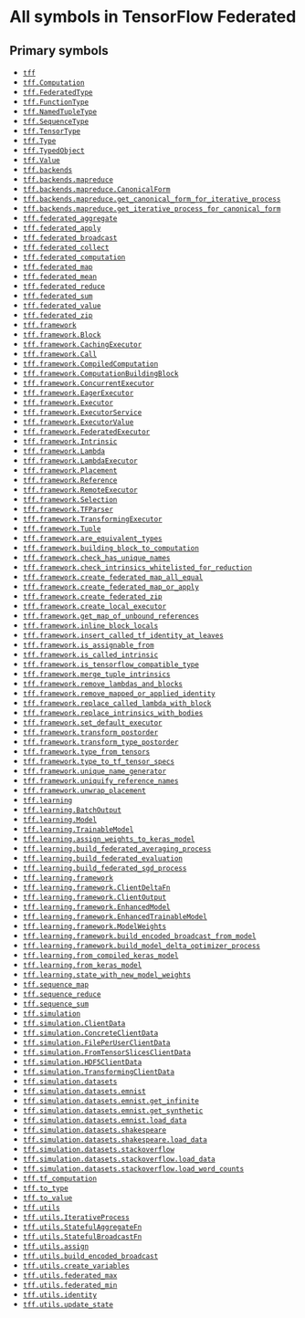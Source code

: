 # All symbols in TensorFlow Federated

## Primary symbols

*   <a href="./tff.md"><code>tff</code></a>
*   <a href="./tff/Computation.md"><code>tff.Computation</code></a>
*   <a href="./tff/FederatedType.md"><code>tff.FederatedType</code></a>
*   <a href="./tff/FunctionType.md"><code>tff.FunctionType</code></a>
*   <a href="./tff/NamedTupleType.md"><code>tff.NamedTupleType</code></a>
*   <a href="./tff/SequenceType.md"><code>tff.SequenceType</code></a>
*   <a href="./tff/TensorType.md"><code>tff.TensorType</code></a>
*   <a href="./tff/Type.md"><code>tff.Type</code></a>
*   <a href="./tff/TypedObject.md"><code>tff.TypedObject</code></a>
*   <a href="./tff/Value.md"><code>tff.Value</code></a>
*   <a href="./tff/backends.md"><code>tff.backends</code></a>
*   <a href="./tff/backends/mapreduce.md"><code>tff.backends.mapreduce</code></a>
*   <a href="./tff/backends/mapreduce/CanonicalForm.md"><code>tff.backends.mapreduce.CanonicalForm</code></a>
*   <a href="./tff/backends/mapreduce/get_canonical_form_for_iterative_process.md"><code>tff.backends.mapreduce.get_canonical_form_for_iterative_process</code></a>
*   <a href="./tff/backends/mapreduce/get_iterative_process_for_canonical_form.md"><code>tff.backends.mapreduce.get_iterative_process_for_canonical_form</code></a>
*   <a href="./tff/federated_aggregate.md"><code>tff.federated_aggregate</code></a>
*   <a href="./tff/federated_apply.md"><code>tff.federated_apply</code></a>
*   <a href="./tff/federated_broadcast.md"><code>tff.federated_broadcast</code></a>
*   <a href="./tff/federated_collect.md"><code>tff.federated_collect</code></a>
*   <a href="./tff/federated_computation.md"><code>tff.federated_computation</code></a>
*   <a href="./tff/federated_map.md"><code>tff.federated_map</code></a>
*   <a href="./tff/federated_mean.md"><code>tff.federated_mean</code></a>
*   <a href="./tff/federated_reduce.md"><code>tff.federated_reduce</code></a>
*   <a href="./tff/federated_sum.md"><code>tff.federated_sum</code></a>
*   <a href="./tff/federated_value.md"><code>tff.federated_value</code></a>
*   <a href="./tff/federated_zip.md"><code>tff.federated_zip</code></a>
*   <a href="./tff/framework.md"><code>tff.framework</code></a>
*   <a href="./tff/framework/Block.md"><code>tff.framework.Block</code></a>
*   <a href="./tff/framework/CachingExecutor.md"><code>tff.framework.CachingExecutor</code></a>
*   <a href="./tff/framework/Call.md"><code>tff.framework.Call</code></a>
*   <a href="./tff/framework/CompiledComputation.md"><code>tff.framework.CompiledComputation</code></a>
*   <a href="./tff/framework/ComputationBuildingBlock.md"><code>tff.framework.ComputationBuildingBlock</code></a>
*   <a href="./tff/framework/ConcurrentExecutor.md"><code>tff.framework.ConcurrentExecutor</code></a>
*   <a href="./tff/framework/EagerExecutor.md"><code>tff.framework.EagerExecutor</code></a>
*   <a href="./tff/framework/Executor.md"><code>tff.framework.Executor</code></a>
*   <a href="./tff/framework/ExecutorService.md"><code>tff.framework.ExecutorService</code></a>
*   <a href="./tff/framework/ExecutorValue.md"><code>tff.framework.ExecutorValue</code></a>
*   <a href="./tff/framework/FederatedExecutor.md"><code>tff.framework.FederatedExecutor</code></a>
*   <a href="./tff/framework/Intrinsic.md"><code>tff.framework.Intrinsic</code></a>
*   <a href="./tff/framework/Lambda.md"><code>tff.framework.Lambda</code></a>
*   <a href="./tff/framework/LambdaExecutor.md"><code>tff.framework.LambdaExecutor</code></a>
*   <a href="./tff/framework/Placement.md"><code>tff.framework.Placement</code></a>
*   <a href="./tff/framework/Reference.md"><code>tff.framework.Reference</code></a>
*   <a href="./tff/framework/RemoteExecutor.md"><code>tff.framework.RemoteExecutor</code></a>
*   <a href="./tff/framework/Selection.md"><code>tff.framework.Selection</code></a>
*   <a href="./tff/framework/TFParser.md"><code>tff.framework.TFParser</code></a>
*   <a href="./tff/framework/TransformingExecutor.md"><code>tff.framework.TransformingExecutor</code></a>
*   <a href="./tff/framework/Tuple.md"><code>tff.framework.Tuple</code></a>
*   <a href="./tff/framework/are_equivalent_types.md"><code>tff.framework.are_equivalent_types</code></a>
*   <a href="./tff/framework/building_block_to_computation.md"><code>tff.framework.building_block_to_computation</code></a>
*   <a href="./tff/framework/check_has_unique_names.md"><code>tff.framework.check_has_unique_names</code></a>
*   <a href="./tff/framework/check_intrinsics_whitelisted_for_reduction.md"><code>tff.framework.check_intrinsics_whitelisted_for_reduction</code></a>
*   <a href="./tff/framework/create_federated_map_all_equal.md"><code>tff.framework.create_federated_map_all_equal</code></a>
*   <a href="./tff/framework/create_federated_map_or_apply.md"><code>tff.framework.create_federated_map_or_apply</code></a>
*   <a href="./tff/framework/create_federated_zip.md"><code>tff.framework.create_federated_zip</code></a>
*   <a href="./tff/framework/create_local_executor.md"><code>tff.framework.create_local_executor</code></a>
*   <a href="./tff/framework/get_map_of_unbound_references.md"><code>tff.framework.get_map_of_unbound_references</code></a>
*   <a href="./tff/framework/inline_block_locals.md"><code>tff.framework.inline_block_locals</code></a>
*   <a href="./tff/framework/insert_called_tf_identity_at_leaves.md"><code>tff.framework.insert_called_tf_identity_at_leaves</code></a>
*   <a href="./tff/framework/is_assignable_from.md"><code>tff.framework.is_assignable_from</code></a>
*   <a href="./tff/framework/is_called_intrinsic.md"><code>tff.framework.is_called_intrinsic</code></a>
*   <a href="./tff/framework/is_tensorflow_compatible_type.md"><code>tff.framework.is_tensorflow_compatible_type</code></a>
*   <a href="./tff/framework/merge_tuple_intrinsics.md"><code>tff.framework.merge_tuple_intrinsics</code></a>
*   <a href="./tff/framework/remove_lambdas_and_blocks.md"><code>tff.framework.remove_lambdas_and_blocks</code></a>
*   <a href="./tff/framework/remove_mapped_or_applied_identity.md"><code>tff.framework.remove_mapped_or_applied_identity</code></a>
*   <a href="./tff/framework/replace_called_lambda_with_block.md"><code>tff.framework.replace_called_lambda_with_block</code></a>
*   <a href="./tff/framework/replace_intrinsics_with_bodies.md"><code>tff.framework.replace_intrinsics_with_bodies</code></a>
*   <a href="./tff/framework/set_default_executor.md"><code>tff.framework.set_default_executor</code></a>
*   <a href="./tff/framework/transform_postorder.md"><code>tff.framework.transform_postorder</code></a>
*   <a href="./tff/framework/transform_type_postorder.md"><code>tff.framework.transform_type_postorder</code></a>
*   <a href="./tff/framework/type_from_tensors.md"><code>tff.framework.type_from_tensors</code></a>
*   <a href="./tff/framework/type_to_tf_tensor_specs.md"><code>tff.framework.type_to_tf_tensor_specs</code></a>
*   <a href="./tff/framework/unique_name_generator.md"><code>tff.framework.unique_name_generator</code></a>
*   <a href="./tff/framework/uniquify_reference_names.md"><code>tff.framework.uniquify_reference_names</code></a>
*   <a href="./tff/framework/unwrap_placement.md"><code>tff.framework.unwrap_placement</code></a>
*   <a href="./tff/learning.md"><code>tff.learning</code></a>
*   <a href="./tff/learning/BatchOutput.md"><code>tff.learning.BatchOutput</code></a>
*   <a href="./tff/learning/Model.md"><code>tff.learning.Model</code></a>
*   <a href="./tff/learning/TrainableModel.md"><code>tff.learning.TrainableModel</code></a>
*   <a href="./tff/learning/assign_weights_to_keras_model.md"><code>tff.learning.assign_weights_to_keras_model</code></a>
*   <a href="./tff/learning/build_federated_averaging_process.md"><code>tff.learning.build_federated_averaging_process</code></a>
*   <a href="./tff/learning/build_federated_evaluation.md"><code>tff.learning.build_federated_evaluation</code></a>
*   <a href="./tff/learning/build_federated_sgd_process.md"><code>tff.learning.build_federated_sgd_process</code></a>
*   <a href="./tff/learning/framework.md"><code>tff.learning.framework</code></a>
*   <a href="./tff/learning/framework/ClientDeltaFn.md"><code>tff.learning.framework.ClientDeltaFn</code></a>
*   <a href="./tff/learning/framework/ClientOutput.md"><code>tff.learning.framework.ClientOutput</code></a>
*   <a href="./tff/learning/framework/EnhancedModel.md"><code>tff.learning.framework.EnhancedModel</code></a>
*   <a href="./tff/learning/framework/EnhancedTrainableModel.md"><code>tff.learning.framework.EnhancedTrainableModel</code></a>
*   <a href="./tff/learning/framework/ModelWeights.md"><code>tff.learning.framework.ModelWeights</code></a>
*   <a href="./tff/learning/framework/build_encoded_broadcast_from_model.md"><code>tff.learning.framework.build_encoded_broadcast_from_model</code></a>
*   <a href="./tff/learning/framework/build_model_delta_optimizer_process.md"><code>tff.learning.framework.build_model_delta_optimizer_process</code></a>
*   <a href="./tff/learning/from_compiled_keras_model.md"><code>tff.learning.from_compiled_keras_model</code></a>
*   <a href="./tff/learning/from_keras_model.md"><code>tff.learning.from_keras_model</code></a>
*   <a href="./tff/learning/state_with_new_model_weights.md"><code>tff.learning.state_with_new_model_weights</code></a>
*   <a href="./tff/sequence_map.md"><code>tff.sequence_map</code></a>
*   <a href="./tff/sequence_reduce.md"><code>tff.sequence_reduce</code></a>
*   <a href="./tff/sequence_sum.md"><code>tff.sequence_sum</code></a>
*   <a href="./tff/simulation.md"><code>tff.simulation</code></a>
*   <a href="./tff/simulation/ClientData.md"><code>tff.simulation.ClientData</code></a>
*   <a href="./tff/simulation/ConcreteClientData.md"><code>tff.simulation.ConcreteClientData</code></a>
*   <a href="./tff/simulation/FilePerUserClientData.md"><code>tff.simulation.FilePerUserClientData</code></a>
*   <a href="./tff/simulation/FromTensorSlicesClientData.md"><code>tff.simulation.FromTensorSlicesClientData</code></a>
*   <a href="./tff/simulation/HDF5ClientData.md"><code>tff.simulation.HDF5ClientData</code></a>
*   <a href="./tff/simulation/TransformingClientData.md"><code>tff.simulation.TransformingClientData</code></a>
*   <a href="./tff/simulation/datasets.md"><code>tff.simulation.datasets</code></a>
*   <a href="./tff/simulation/datasets/emnist.md"><code>tff.simulation.datasets.emnist</code></a>
*   <a href="./tff/simulation/datasets/emnist/get_infinite.md"><code>tff.simulation.datasets.emnist.get_infinite</code></a>
*   <a href="./tff/simulation/datasets/emnist/get_synthetic.md"><code>tff.simulation.datasets.emnist.get_synthetic</code></a>
*   <a href="./tff/simulation/datasets/emnist/load_data.md"><code>tff.simulation.datasets.emnist.load_data</code></a>
*   <a href="./tff/simulation/datasets/shakespeare.md"><code>tff.simulation.datasets.shakespeare</code></a>
*   <a href="./tff/simulation/datasets/shakespeare/load_data.md"><code>tff.simulation.datasets.shakespeare.load_data</code></a>
*   <a href="./tff/simulation/datasets/stackoverflow.md"><code>tff.simulation.datasets.stackoverflow</code></a>
*   <a href="./tff/simulation/datasets/stackoverflow/load_data.md"><code>tff.simulation.datasets.stackoverflow.load_data</code></a>
*   <a href="./tff/simulation/datasets/stackoverflow/load_word_counts.md"><code>tff.simulation.datasets.stackoverflow.load_word_counts</code></a>
*   <a href="./tff/tf_computation.md"><code>tff.tf_computation</code></a>
*   <a href="./tff/to_type.md"><code>tff.to_type</code></a>
*   <a href="./tff/to_value.md"><code>tff.to_value</code></a>
*   <a href="./tff/utils.md"><code>tff.utils</code></a>
*   <a href="./tff/utils/IterativeProcess.md"><code>tff.utils.IterativeProcess</code></a>
*   <a href="./tff/utils/StatefulAggregateFn.md"><code>tff.utils.StatefulAggregateFn</code></a>
*   <a href="./tff/utils/StatefulBroadcastFn.md"><code>tff.utils.StatefulBroadcastFn</code></a>
*   <a href="./tff/utils/assign.md"><code>tff.utils.assign</code></a>
*   <a href="./tff/utils/build_encoded_broadcast.md"><code>tff.utils.build_encoded_broadcast</code></a>
*   <a href="./tff/utils/create_variables.md"><code>tff.utils.create_variables</code></a>
*   <a href="./tff/utils/federated_max.md"><code>tff.utils.federated_max</code></a>
*   <a href="./tff/utils/federated_min.md"><code>tff.utils.federated_min</code></a>
*   <a href="./tff/utils/identity.md"><code>tff.utils.identity</code></a>
*   <a href="./tff/utils/update_state.md"><code>tff.utils.update_state</code></a>
